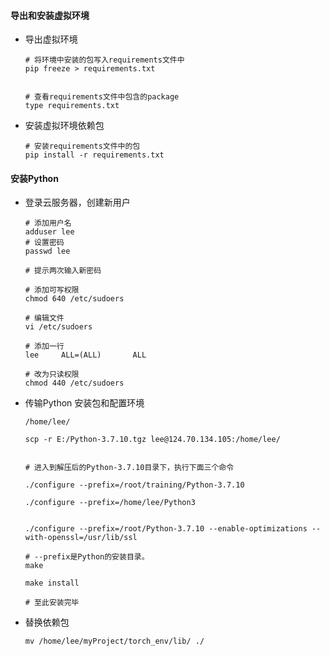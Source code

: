 #### 导出和安装虚拟环境

- 导出虚拟环境

  ```shell
  # 将环境中安装的包写入requirements文件中
  pip freeze > requirements.txt 
  
  
  # 查看requirements文件中包含的package
  type requirements.txt
  ```

- 安装虚拟环境依赖包

  ```shell
  # 安装requirements文件中的包
  pip install -r requirements.txt
  ```

#### 安装Python

- 登录云服务器，创建新用户

  ```shell
  # 添加用户名
  adduser lee
  # 设置密码
  passwd lee
  
  # 提示两次输入新密码
  
  # 添加可写权限
  chmod 640 /etc/sudoers
  
  # 编辑文件
  vi /etc/sudoers
  
  # 添加一行
  lee     ALL=(ALL)       ALL
  
  # 改为只读权限
  chmod 440 /etc/sudoers
  ```

- 传输Python 安装包和配置环境

  ```shell
  /home/lee/
  
  scp -r E:/Python-3.7.10.tgz lee@124.70.134.105:/home/lee/
  
  
  # 进入到解压后的Python-3.7.10目录下，执行下面三个命令
  
  ./configure --prefix=/root/training/Python-3.7.10
  
  ./configure --prefix=/home/lee/Python3
  
  
  ./configure --prefix=/root/Python-3.7.10 --enable-optimizations --with-openssl=/usr/lib/ssl
  
  # --prefix是Python的安装目录。
  make
  
  make install
  
  # 至此安装完毕
  
  ```

  

- 替换依赖包

  ```shell
  mv /home/lee/myProject/torch_env/lib/ ./
  ```

  

  

  